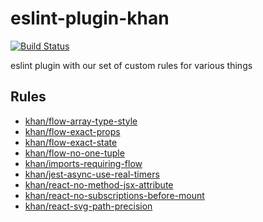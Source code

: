 # eslint-plugin-khan

[![Build Status](https://travis-ci.org/Khan/eslint-plugin-khan.svg?branch=master)](https://travis-ci.org/Khan/eslint-plugin-khan)

eslint plugin with our set of custom rules for various things

## Rules

- [khan/flow-array-type-style](docs/flow-array-type-style.md)
- [khan/flow-exact-props](docs/flow-exact-props.md)
- [khan/flow-exact-state](docs/flow-exact-state.md)
- [khan/flow-no-one-tuple](docs/flow-no-one-tuple.md)
- [khan/imports-requiring-flow](docs/imports-requiring-flow.md)
- [khan/jest-async-use-real-timers](docs/jest-async-use-real-timers.md)
- [khan/react-no-method-jsx-attribute](docs/react-no-method-jsx-attribute.md)
- [khan/react-no-subscriptions-before-mount](docs/react-no-subscriptions-before-mount.md)
- [khan/react-svg-path-precision](docs/react-svg-path-precision.md)
